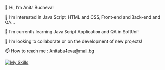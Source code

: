 👋 Hi, I’m Anita Bucheva!

👀 I’m interested in Java Script, HTML and CSS, Front-end and Back-end and QA...

🌱 I’m currently learning Java Script Application and QA in SoftUni!

💞️ I’m looking to collaborate on on the development of new projects!

📫 How to reach me : Anitabu4eva@mail.bg

<!---
AnitaBucheva/AnitaBucheva is a ✨ special ✨ repository because its `README.md` (this file) appears on your GitHub profile.
You can click the Preview link to take a look at your changes.
--->
[![My Skills](https://skillicons.dev/icons?i=js,vscode,html,css,nodejs,postman,docker,github,mongodb,mysql)](https://skillicons.dev)










